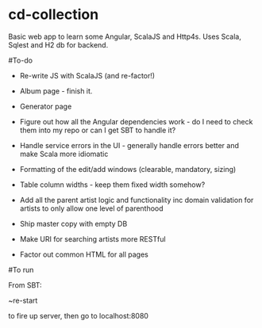# cd-collection
Basic web app to learn some Angular, ScalaJS and Http4s. Uses Scala, Sqlest and H2 db for backend.

#To-do
- Re-write JS with ScalaJS (and re-factor!)

- Album page - finish it.

- Generator page

- Figure out how all the Angular dependencies work - do I need to check them into my repo or can I get SBT to handle it?

- Handle service errors in the UI - generally handle errors better and make Scala more idiomatic

- Formatting of the edit/add windows (clearable, mandatory, sizing)

- Table column widths - keep them fixed width somehow?

- Add all the parent artist logic and functionality inc domain validation for artists to only allow one level of parenthood

- Ship master copy with empty DB

- Make URI for searching artists more RESTful

- Factor out common HTML for all pages

#To run

From SBT:

~re-start 

to fire up server, then go to localhost:8080